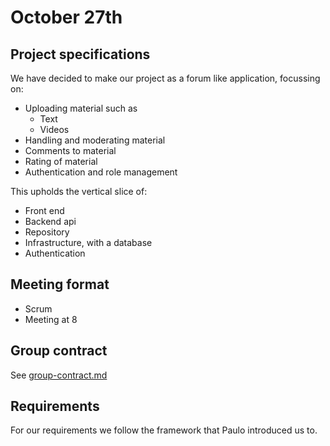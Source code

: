 # October 27th
## Project specifications
We have decided to make our project as a forum like application, focussing on:
- Uploading material such as
	- Text
	- Videos
- Handling and moderating material
- Comments to material
- Rating of material
- Authentication and role management

This upholds the vertical slice of:
- Front end
- Backend api
- Repository
- Infrastructure, with a database
- Authentication

## Meeting format
- Scrum
- Meeting at 8

## Group contract
See [group-contract.md](../group-contract.md)

## Requirements
For our requirements we follow the framework that Paulo introduced us to.
